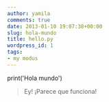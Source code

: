 ```yaml
---
author: yamila
comments: true
date: 2013-01-10 19:07:38+00:00
slug: hola-mundo
title: hello.py
wordpress_id: 1
tags:
- my modus
---
```


print('Hola mundo')

> Ey! ¡Parece que funciona!
